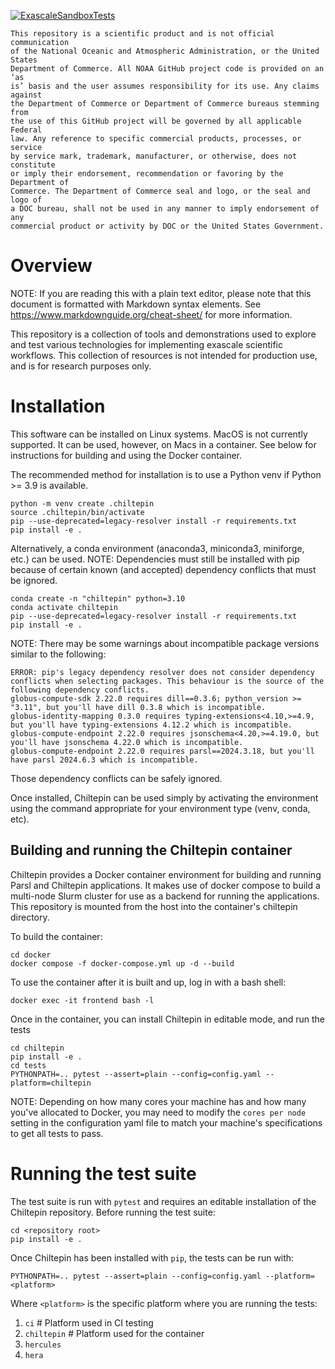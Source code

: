 [![ExascaleSandboxTests](https://github.com/NOAA-GSL/ExascaleWorkflowSandbox/actions/workflows/docker-slurm.yml/badge.svg)](https://github.com/NOAA-GSL/ExascaleWorkflowSandbox/actions/workflows/docker-slurm.yml)

```
This repository is a scientific product and is not official communication
of the National Oceanic and Atmospheric Administration, or the United States
Department of Commerce. All NOAA GitHub project code is provided on an ‘as
is’ basis and the user assumes responsibility for its use. Any claims against
the Department of Commerce or Department of Commerce bureaus stemming from
the use of this GitHub project will be governed by all applicable Federal
law. Any reference to specific commercial products, processes, or service
by service mark, trademark, manufacturer, or otherwise, does not constitute
or imply their endorsement, recommendation or favoring by the Department of
Commerce. The Department of Commerce seal and logo, or the seal and logo of
a DOC bureau, shall not be used in any manner to imply endorsement of any
commercial product or activity by DOC or the United States Government.
```

# Overview

NOTE: If you are reading this with a plain text editor, please note that this document is
formatted with Markdown syntax elements.  See https://www.markdownguide.org/cheat-sheet/
for more information.

This repository is a collection of tools and demonstrations used to explore
and test various technologies for implementing exascale scientific workflows.
This collection of resources is not intended for production use, and is for
research purposes only.

# Installation

This software can be installed on Linux systems.  MacOS is not currently
supported.  It can be used, however, on Macs in a container.  See below for
instructions for building and using the Docker container.

The recommended method for installation is to use a Python venv if
Python >= 3.9 is available.

```
python -m venv create .chiltepin
source .chiltepin/bin/activate
pip --use-deprecated=legacy-resolver install -r requirements.txt
pip install -e .
```

Alternatively, a conda environment (anaconda3, miniconda3, miniforge, etc.)
can be used. NOTE: Dependencies must still be installed with pip because
of certain known (and accepted) dependency conflicts that must be ignored.

```
conda create -n "chiltepin" python=3.10
conda activate chiltepin
pip --use-deprecated=legacy-resolver install -r requirements.txt
pip install -e .
```

NOTE: There may be some warnings about incompatible package versions similar
to the following:

```
ERROR: pip's legacy dependency resolver does not consider dependency conflicts when selecting packages. This behaviour is the source of the following dependency conflicts.
globus-compute-sdk 2.22.0 requires dill==0.3.6; python_version >= "3.11", but you'll have dill 0.3.8 which is incompatible.
globus-identity-mapping 0.3.0 requires typing-extensions<4.10,>=4.9, but you'll have typing-extensions 4.12.2 which is incompatible.
globus-compute-endpoint 2.22.0 requires jsonschema<4.20,>=4.19.0, but you'll have jsonschema 4.22.0 which is incompatible.
globus-compute-endpoint 2.22.0 requires parsl==2024.3.18, but you'll have parsl 2024.6.3 which is incompatible.
```

Those dependency conflicts can be safely ignored.

Once installed, Chiltepin can be used simply by activating the environment using
the command appropriate for your environment type (venv, conda, etc).


## Building and running the Chiltepin container

Chiltepin provides a Docker container environment for building and running Parsl and Chiltepin
applications. It makes use of docker compose to build a multi-node Slurm cluster for use as a
backend for running the applications.  This repository is mounted from the host into the container's
chiltepin directory.

To build the container:

```
cd docker
docker compose -f docker-compose.yml up -d --build
```

To use the container after it is built and up, log in with a bash shell:

```
docker exec -it frontend bash -l
```

Once in the container, you can install Chiltepin in editable mode, and run the tests

```
cd chiltepin
pip install -e .
cd tests
PYTHONPATH=.. pytest --assert=plain --config=config.yaml --platform=chiltepin
```

NOTE: Depending on how many cores your machine has and how many you've allocated to Docker,
you may need to modify the `cores per node` setting in the configuration yaml file to match
your machine's specifications to get all tests to pass.


# Running the test suite
The test suite is run with `pytest` and requires an editable installation of the Chiltepin
repository.  Before running the test suite:

```
cd <repository root>
pip install -e .
```

Once Chiltepin has been installed with `pip`, the tests can be run with:

```
PYTHONPATH=.. pytest --assert=plain --config=config.yaml --platform=<platform>
```

Where `<platform>` is the specific platform where you are running the tests:

1. `ci`         #  Platform used in CI testing
2. `chiltepin`  #  Platform used for the container
3. `hercules`
3. `hera`
